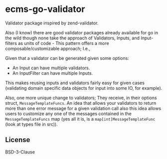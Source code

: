 # ecms-go-validator
Validator package inspired by zend-validator.

Also (I know) there are good validator packages already available
for go in the wild though none take the approach of Validators, Inputs, and Input-filters as units of code - This pattern offers a more composable/customizable approach;  I.e.,

Given that a validator can be generated given some options:
- An Input can have multiple validators.
- An InputFilter can have multiple Inputs.

This makes reusing inputs and validators fairly easy for given cases (validating domain specific data objects for input into some IO, for example).

Also, one more unique change to validators;  They receive, in their options struct, `MessageTemplateFuncs`.  An idea that allows your validators to return more than one error message for a given validation call also this idea
allows users to customize any one of the messages contained in the `MessageTemplateFuncs` map (yes all it is, is a `map[int]MessageTemplateFunc` (look at types file in src)).

## License
BSD-3-Clause
